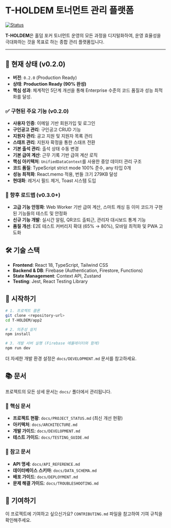 # T-HOLDEM 토너먼트 관리 플랫폼

[![Status](https://img.shields.io/badge/status-In%20Development-orange.svg)](./CHANGELOG.md)

**T-HOLDEM**은 홀덤 포커 토너먼트 운영의 모든 과정을 디지털화하여, 운영 효율성을 극대화하는 것을 목표로 하는 종합 관리 플랫폼입니다.

---

## 🚀 현재 상태 (v0.2.0)

- **버전**: `0.2.0` (Production Ready)
- **상태**: **Production Ready (90% 완성)**
- **핵심 성과**: 체계적인 5단계 개선을 통해 Enterprise 수준의 코드 품질과 성능 최적화를 달성.

### ✅ 구현된 주요 기능 (v0.2.0)

- **사용자 인증**: 이메일 기반 회원가입 및 로그인
- **구인공고 관리**: 구인공고 CRUD 기능
- **지원자 관리**: 공고 지원 및 지원자 목록 관리
- **스태프 관리**: 지원자 확정을 통한 스태프 전환
- **기본 출석 관리**: 출석 상태 수동 변경
- **기본 급여 계산**: 근무 기록 기반 급여 계산 로직
- **핵심 아키텍처**: `UnifiedDataContext`를 사용한 중앙 데이터 관리 구조
- **코드 품질**: TypeScript strict mode 100% 준수, any 타입 0개
- **성능 최적화**: React.memo 적용, 번들 크기 279KB 달성
- **현대화**: 레거시 필드 제거, Toast 시스템 도입

### 🚀 향후 로드맵 (v0.3.0+)

- **고급 기능 안정화**: Web Worker 기반 급여 계산, 스마트 캐싱 등 이미 코드가 구현된 기능들의 테스트 및 안정화
- **신규 기능 개발**: 실시간 알림, QR코드 출퇴근, 관리자 대시보드 통계 기능
- **품질 개선**: E2E 테스트 커버리지 확대 (65% → 80%), 모바일 최적화 및 PWA 고도화

## 🛠️ 기술 스택

- **Frontend**: React 18, TypeScript, Tailwind CSS
- **Backend & DB**: Firebase (Authentication, Firestore, Functions)
- **State Management**: Context API, Zustand
- **Testing**: Jest, React Testing Library

## 🚀 시작하기

```bash
# 1. 프로젝트 클론
git clone <repository-url>
cd T-HOLDEM/app2

# 2. 의존성 설치
npm install

# 3. 개발 서버 실행 (Firebase 에뮬레이터와 함께)
npm run dev
```

더 자세한 개발 환경 설정은 `docs/DEVELOPMENT.md` 문서를 참고하세요.

## 📚 문서

프로젝트의 모든 상세 문서는 `docs/` 폴더에서 관리됩니다.

### 🎯 **핵심 문서**
- **프로젝트 현황**: `docs/PROJECT_STATUS.md` (최신 개선 현황)
- **아키텍처**: `docs/ARCHITECTURE.md`
- **개발 가이드**: `docs/DEVELOPMENT.md`
- **테스트 가이드**: `docs/TESTING_GUIDE.md`

### 📖 **참고 문서**
- **API 명세**: `docs/API_REFERENCE.md`
- **데이터베이스 스키마**: `docs/DATA_SCHEMA.md`
- **배포 가이드**: `docs/DEPLOYMENT.md`
- **문제 해결 가이드**: `docs/TROUBLESHOOTING.md`

## 🤝 기여하기

이 프로젝트에 기여하고 싶으신가요? `CONTRIBUTING.md` 파일을 참고하여 기여 규칙을 확인해주세요.
